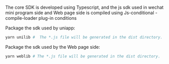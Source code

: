 The core SDK is developed using Typescript, and the js sdk used in wechat mini program side and Web page side is compiled using Js-conditional -compile-loader plug-in conditions

Package the sdk used by uniapp:
```bash
yarn unilib #  The *.js file will be generated in the dist directory.
```


Package the sdk used by the Web page side:
```bash
yarn weblib # The *.js file will be generated in the dist directory.
```


